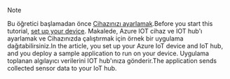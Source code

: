 > [!NOTE]
> <span data-ttu-id="5a646-101">Bu öğretici başlamadan önce [Cihazınızı ayarlamak](../articles/iot-hub/iot-hub-raspberry-pi-kit-node-get-started.md).</span><span class="sxs-lookup"><span data-stu-id="5a646-101">Before you start this tutorial, [set up your device](../articles/iot-hub/iot-hub-raspberry-pi-kit-node-get-started.md).</span></span> <span data-ttu-id="5a646-102">Makalede, Azure IOT cihaz ve IOT hub'ı ayarlamak ve Cihazınızda çalıştırmak için örnek bir uygulama dağıtabilirsiniz.</span><span class="sxs-lookup"><span data-stu-id="5a646-102">In the article, you set up your Azure IoT device and IoT hub, and you deploy a sample application to run on your device.</span></span> <span data-ttu-id="5a646-103">Uygulama toplanan algılayıcı verilerini IOT hub'ınıza gönderir.</span><span class="sxs-lookup"><span data-stu-id="5a646-103">The application sends collected sensor data to your IoT hub.</span></span>
